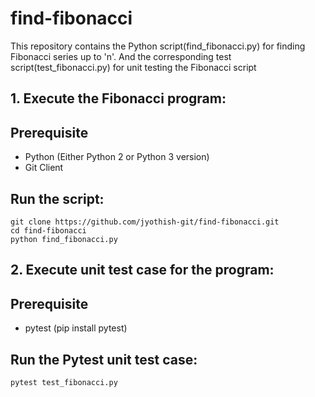# find-fibonacci
This repository contains the Python script(find_fibonacci.py) for finding Fibonacci series up to 'n'. And the corresponding test script(test_fibonacci.py) for unit testing the Fibonacci script

## 1. Execute the Fibonacci program:

## Prerequisite
* Python (Either Python 2 or Python 3 version)
* Git Client

## Run the script:
```
git clone https://github.com/jyothish-git/find-fibonacci.git
cd find-fibonacci
python find_fibonacci.py
```
## 2. Execute unit test case for the program:

## Prerequisite
* pytest (pip install pytest)

## Run the Pytest unit test case:

```
pytest test_fibonacci.py
```


